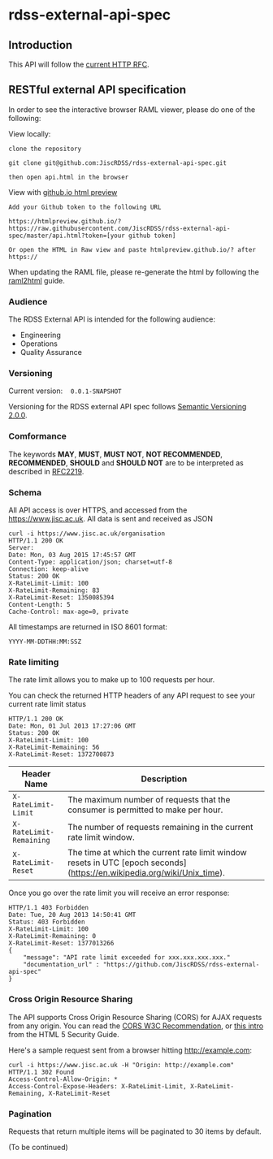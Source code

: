 # rdss-external-api-spec

## Introduction

This API will follow the [current HTTP RFC](https://tools.ietf.org/html/rfc7231).


## RESTful external API specification

In order to see the interactive browser RAML viewer, please do one of the following:

View locally:

```
clone the repository

git clone git@github.com:JiscRDSS/rdss-external-api-spec.git

then open api.html in the browser
```

View with [github.io html preview](https://htmlpreview.github.io/)

```
Add your Github token to the following URL

https://htmlpreview.github.io/?https://raw.githubusercontent.com/JiscRDSS/rdss-external-api-spec/master/api.html?token=[your github token]

Or open the HTML in Raw view and paste htmlpreview.github.io/? after https://

```

When updating the RAML file, please re-generate the html by following the [raml2html](https://www.npmjs.com/package/raml2html) guide.

### Audience

The RDSS External API is intended for the following audience:

- Engineering
- Operations
- Quality Assurance


### Versioning

Current version:&nbsp;&nbsp;&nbsp;&nbsp;`0.0.1-SNAPSHOT`

Versioning for the RDSS external API spec follows [Semantic Versioning 2.0.0](http://semver.org/spec/v2.0.0.html).

### Comformance

The keywords **MAY**, **MUST**, **MUST NOT**, **NOT RECOMMENDED**, **RECOMMENDED**, **SHOULD** and **SHOULD NOT** are to be interpreted as described in [RFC2219](https://tools.ietf.org/html/rfc2119).

### Schema

All API access is over HTTPS, and accessed from the https://www.jisc.ac.uk. All data is sent and received as JSON

```
curl -i https://www.jisc.ac.uk/organisation
HTTP/1.1 200 OK
Server:
Date: Mon, 03 Aug 2015 17:45:57 GMT
Content-Type: application/json; charset=utf-8
Connection: keep-alive
Status: 200 OK
X-RateLimit-Limit: 100
X-RateLimit-Remaining: 83
X-RateLimit-Reset: 1350085394
Content-Length: 5
Cache-Control: max-age=0, private
```

All timestamps are returned in ISO 8601 format:

```
YYYY-MM-DDTHH:MM:SSZ
```

### Rate limiting

The rate limit allows you to make up to 100 requests per hour.

You can check the returned HTTP headers of any API request to see your current rate limit status

```
HTTP/1.1 200 OK
Date: Mon, 01 Jul 2013 17:27:06 GMT
Status: 200 OK
X-RateLimit-Limit: 100
X-RateLimit-Remaining: 56
X-RateLimit-Reset: 1372700873

```
| Header Name    | Description                                                                                 |
|----------------|---------------------------------------------------------------------------------------------|
| `X-RateLimit-Limit` | The maximum number of requests that the consumer is permitted to make per hour.        |
| `X-RateLimit-Remaining` | The number of requests remaining in the current rate limit window.                 |
| `X-RateLimit-Reset` | The time at which the current rate limit window resets in UTC [epoch seconds]    (https://en.wikipedia.org/wiki/Unix_time).                                                                     |

Once you go over the rate limit you will receive an error response:

```
HTTP/1.1 403 Forbidden
Date: Tue, 20 Aug 2013 14:50:41 GMT
Status: 403 Forbidden
X-RateLimit-Limit: 100
X-RateLimit-Remaining: 0
X-RateLimit-Reset: 1377013266
{
    "message": "API rate limit exceeded for xxx.xxx.xxx.xxx."
    "documentation_url" : "https://github.com/JiscRDSS/rdss-external-api-spec"
}

```

### Cross Origin Resource Sharing

The API supports Cross Origin Resource Sharing (CORS) for AJAX requests from any origin. You can read the [CORS W3C Recommendation](https://www.w3.org/TR/cors/), or [this intro](https://code.google.com/archive/p/html5security/wikis/CrossOriginRequestSecurity.wiki) from the HTML 5 Security Guide.

Here's a sample request sent from a browser hitting http://example.com:

```
curl -i https://www.jisc.ac.uk -H "Origin: http://example.com"
HTTP/1.1 302 Found
Access-Control-Allow-Origin: *
Access-Control-Expose-Headers: X-RateLimit-Limit, X-RateLimit-Remaining, X-RateLimit-Reset

```

### Pagination

Requests that return multiple items will be paginated to 30 items by default.

(To be continued)

